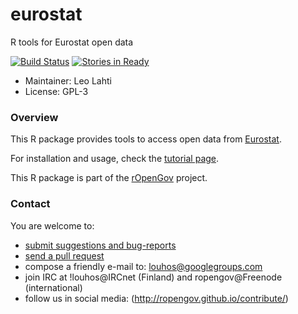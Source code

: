 eurostat
======

R tools for Eurostat open data

[![Build Status](https://api.travis-ci.org/rOpenGov/eurostat.png)](https://travis-ci.org/rOpenGov/eurostat)
[![Stories in Ready](https://badge.waffle.io/ropengov/eurostat.png?label=TODO)](http://waffle.io/ropengov/eurostat)

+ Maintainer: Leo Lahti
+ License: GPL-3


### Overview

This R package provides tools to access open data from [Eurostat](http://epp.eurostat.ec.europa.eu/portal/page/portal/statistics/themes). 

For installation and usage, check the [tutorial
page](https://github.com/rOpenGov/eurostat/blob/master/vignettes/eurostat_tutorial.md).  

This R package is part of the [rOpenGov](http://ropengov.github.io) project.

### Contact
  
  You are welcome to:

  * [submit suggestions and bug-reports](https://github.com/ropengov/eurostat/issues)
  * [send a pull request](https://github.com/ropengov/eurostat/)
  * compose a friendly e-mail to: louhos@googlegroups.com
  * join IRC at !louhos@IRCnet (Finland) and ropengov@Freenode (international)
  * follow us in social media: (http://ropengov.github.io/contribute/)  

